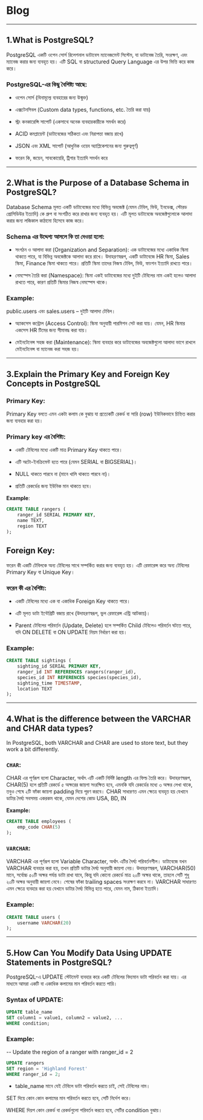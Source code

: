 # Blog

---

## 1.What is PostgreSQL?
PostgreSQL একটি ওপেন সোর্স রিলেশনাল ডাটাবেস ম্যানেজমেন্ট সিস্টেম, যা ডাটাবেজ তৈরি, সংরক্ষণ, এবং ম্যানেজ করার জন্য ব্যবহৃত হয়। এটি SQL বা structured Query Language এর উপর ভিত্তি করে কাজ করে।

### PostgreSQL-এর কিছু বৈশিষ্ট্য আছে:

- ওপেন সোর্স (বিনামূল্যে ব্যবহারের জন্য উন্মুক্ত)

- এক্সটেনসিবল (Custom data types, functions, etc. তৈরি করা যায়)

- স্ট্রং কনকারেন্সি সাপোর্ট (একসাথে অনেক ব্যবহারকারীকে সমর্থন করে)

- ACID কমপ্লায়েন্ট (ডাটাবেজের সঠিকতা এবং নিরাপত্তা বজায় রাখে)

- JSON এবং XML সাপোর্ট (আধুনিক ওয়েব অ্যাপ্লিকেশনের জন্য গুরুত্বপূর্ণ)

- ফরেন কি, জয়েন, সাবকোয়েরি, ট্রিগার ইত্যাদি সমর্থন করে

---

## 2.What is the Purpose of a Database Schema in PostgreSQL?

Database Schema মূলত একটি ডাটাবেজের মধ্যে বিভিন্ন অবজেক্ট (যেমন টেবিল, ভিউ, ইনডেক্স, স্টোরড প্রোসিডিউর ইত্যাদি) কে গ্রুপ বা সংগঠিত করে রাখার জন্য ব্যবহৃত হয়। এটি মূলত ডাটাবেজে অবজেক্টগুলোকে আলাদা করার জন্য লজিকাল কাঠামো হিসেবে কাজ করে।

### Schema এর উদ্দেশ্য আসলে কি তা দেওয়া হলো:
- সংগঠন ও আলাদা করা (Organization and Separation):
এক ডাটাবেজের মধ্যে একাধিক স্কিমা থাকতে পারে, যা বিভিন্ন অবজেক্টকে আলাদা করে রাখে। উদাহরণস্বরূপ, একটি ডাটাবেজে HR স্কিমা, Sales স্কিমা, Finance স্কিমা থাকতে পারে। প্রতিটি স্কিমা তাদের নিজস্ব টেবিল, ভিউ, ফাংশন ইত্যাদি রাখতে পারে।

- নেমস্পেস তৈরি করা (Namespace):
স্কিমা একই ডাটাবেজের মধ্যে দুইটি টেবিলের নাম একই হলেও আলাদা রাখতে পারে, কারণ প্রতিটি স্কিমার নিজস্ব নেমস্পেস থাকে।

### Example:
public.users এবং sales.users – দুইটি আলাদা টেবিল।

- অ্যাকসেস কন্ট্রোল (Access Control):
স্কিমা অনুযায়ী পারমিশন সেট করা যায়। যেমন, HR স্কিমার একসেস HR টিমের জন্য সীমাবদ্ধ করা যায়।

- মেইনটেনেন্স সহজ করা (Maintenance):
স্কিমা ব্যবহার করে ডাটাবেজের অবজেক্টগুলো আলাদা ভাগে রাখলে মেইনটেনেন্স বা ম্যানেজ করা সহজ হয়।
---
## 3.Explain the Primary Key and Foreign Key Concepts in PostgreSQL

### Primary Key:
Primary Key  বলতে এমন একটা কলাম কে বুঝায় যা প্রত্যেকটি রেকর্ড বা সারি (row) ইউনিকভাবে চিহ্নিত করার জন্য ব্যবহার করা হয়।

### Primary key এর বৈশিষ্ট্য:

- একটি টেবিলের মধ্যে একটি মাত্র Primary Key থাকতে পারে।

- এটি অটো-ইনক্রিমেন্ট হতে পারে (যেমন SERIAL বা BIGSERIAL)।

- NULL থাকতে পারবে না (মানে খালি থাকতে পারবে না)।

- প্রতিটি রেকর্ডের জন্য ইউনিক মান থাকতে হবে।

**Example**:
```sql
CREATE TABLE rangers (
    ranger_id SERIAL PRIMARY KEY,
    name TEXT,
    region TEXT
);
```
## Foreign Key:
ফরেন কী একটি টেবিলকে অন্য টেবিলের সাথে সম্পর্কিত করার জন্য ব্যবহৃত হয়। এটি রেফারেন্স করে অন্য টেবিলের Primary Key বা Unique Key।

### ফরেন কী এর বৈশিষ্ট্য:

- একটি টেবিলের মধ্যে এক বা একাধিক Foreign Key থাকতে পারে।

- এটি মূলত ডাটা ইন্টেগ্রিটি বজায় রাখে (উদাহরণস্বরূপ, ভুল রেফারেন্স এন্ট্রি আটকায়)।

- Parent টেবিলের পরিবর্তন (Update, Delete) হলে সম্পর্কিত Child টেবিলেও পরিবর্তন ঘটতে পারে, যদি ON DELETE বা ON UPDATE নিয়ম নির্ধারণ করা হয়।

### Example:
```sql
CREATE TABLE sightings (
    sighting_id SERIAL PRIMARY KEY,
    ranger_id INT REFERENCES rangers(ranger_id),
    species_id INT REFERENCES species(species_id),
    sighting_time TIMESTAMP,
    location TEXT
);
```
---

## 4.What is the difference between the VARCHAR and CHAR data types?

In PostgreSQL, both VARCHAR and CHAR are used to store text, but they work a bit differently.

### `CHAR`:
CHAR এর পূর্ণরূপ হলো Character, অর্থাৎ এটি একটি নির্দিষ্ট length এর ফিল্ড তৈরি করে। উদাহরণস্বরূপ, CHAR(5) হলে প্রতিটি রেকর্ডে ৫ অক্ষরের জায়গা সংরক্ষিত হবে, এমনকি যদি রেকর্ডের মধ্যে ৩ অক্ষর লেখা থাকে, তবুও শেষে ২টি ফাঁকা জায়গা padding দিয়ে পূরণ করবে। CHAR সাধারণত এমন ক্ষেত্রে ব্যবহৃত হয় যেখানে ডাটার দৈর্ঘ্য সবসময় একরকম থাকে, যেমন দেশের কোড USA, BD, IN

**Example:**
```sql
CREATE TABLE employees (
    emp_code CHAR(5)
);
```
### `VARCHAR`:
VARCHAR এর পূর্ণরূপ হলো Variable Character, অর্থাৎ এটির দৈর্ঘ্য পরিবর্তনশীল। ডাটাবেজে যখন VARCHAR ব্যবহার করা হয়, তখন প্রতিটি ডাটার দৈর্ঘ্য অনুযায়ী জায়গা নেয়। উদাহরণস্বরূপ, VARCHAR(50) মানে, সর্বোচ্চ ৫০টি অক্ষর পর্যন্ত ডাটা রাখা যাবে, কিন্তু যদি কোনো রেকর্ডে মাত্র ২০টি অক্ষর থাকে, তাহলে সেটি শুধু ২০টি অক্ষর অনুযায়ী জায়গা নেবে। শেষের ফাঁকা trailing spaces সংরক্ষণ করবে না। VARCHAR সাধারণত এমন ক্ষেত্রে ব্যবহার করা হয় যেখানে ডাটার দৈর্ঘ্য বিভিন্ন হতে পারে, যেমন নাম, ঠিকানা ইত্যাদি।

### Example:
```sql
CREATE TABLE users (
    username VARCHAR(20)
);
```
---
## 5.How Can You Modify Data Using UPDATE Statements in PostgreSQL?

PostgreSQL-এ UPDATE স্টেটমেন্ট ব্যবহার করে একটি টেবিলের বিদ্যমান ডাটা পরিবর্তন করা যায়। এর মাধ্যমে আমরা একটি বা একাধিক কলামের মান পরিবর্তন করতে পারি।

### Syntax of UPDATE:
```sql
UPDATE table_name
SET column1 = value1, column2 = value2, ...
WHERE condition;
```
### Example:
-- Update the region of a ranger with ranger_id = 2
```sql
UPDATE rangers
SET region = 'Highland Forest'
WHERE ranger_id = 2;
```
- table_name মানে যেই টেবিলে ডাটা পরিবর্তন করতে চাই, সেই টেবিলের নাম।

SET দিয়ে কোন কোন কলামের মান পরিবর্তন করতে হবে, সেটি নির্দেশ করে।

WHERE দিয়প কোন রেকর্ড বা রেকর্ডগুলো পরিবর্তন করতে হবে, সেটির condition বুঝায়।

